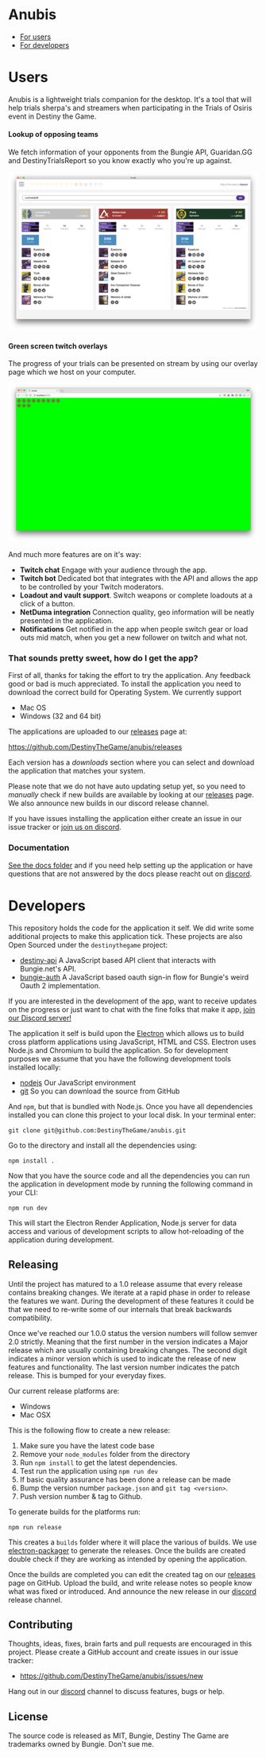 # Anubis

- [For users](#Users)
- [For developers](#developers)

# Users

Anubis is a lightweight trials companion for the desktop. It's a tool that will
help trials sherpa's and streamers when participating in the Trials of Osiris
event in Destiny the Game.

#### Lookup of opposing teams

We fetch information of your opponents from the Bungie API, Guaridan.GG and
DestinyTrialsReport so you know exactly who you're up against.

![](/docs/screenshots/lookup.png)


#### Green screen twitch overlays

The progress of your trials can be presented on stream by using our overlay
page which we host on your computer. 

![](/docs/screenshots/overlay.png)


And much more features are on it's way:

- **Twitch chat** Engage with your audience through the app.
- **Twitch bot** Dedicated bot that integrates with the API and allows the app
  to be controlled by your Twitch moderators.
- **Loadout and vault support**. Switch weapons or complete loadouts at a click
  of a button.
- **NetDuma integration** Connection quality, geo information will be neatly
  presented in the application.
- **Notifications** Get notified in the app when people switch gear or load outs
  mid match, when you get a new follower on twitch and what not.

### That sounds pretty sweet, how do I get the app?

First of all, thanks for taking the effort to try the application. Any feedback
good or bad is much appreciated. To install the application you need to download
the correct build for Operating System. We currently support

- Mac OS
- Windows (32 and 64 bit)

The applications are uploaded to our [releases] page at:

https://github.com/DestinyTheGame/anubis/releases

Each version has a *downloads* section where you can select and download the
application that matches your system. 

Please note that we do not have auto updating setup yet, so you need to
*manually* check if new builds are available by looking at our
[releases][releases] page. We also announce new builds in our discord release
channel.

If you have issues installing the application either create an issue in our
issue tracker or [join us on discord][discord].

### Documentation

[See the docs folder](/docs) and if you need help setting up the application or
have questions that are not answered by the docs please reacht out on [discord].

# Developers

This repository holds the code for the application it self. We did write some
additional projects to make this application tick. These projects are also Open
Sourced under the `destinythegame` project:

- [destiny-api][destiny-api] A JavaScript based API client that interacts with Bungie.net's API.
- [bungie-auth][bungie-auth] A JavaScript based oauth sign-in flow for Bungie's weird Oauth 2 implementation.

If you are interested in the development of the app, want to receive updates on
the progress or just want to chat with the fine folks that make it app, [join our
Discord server!][discord]

The application it self is build upon the [Electron][electron] which allows us
to build cross platform applications using JavaScript, HTML and CSS. Electron
uses Node.js and Chromium to build the application. So for development purposes
we assume that you have the following development tools installed locally:

- [nodejs][nodejs] Our JavaScript environment
- [git][git] So you can download the source from GitHub

And `npm`, but that is bundled with Node.js. Once you have all dependencies
installed you can clone this project to your local disk. In your terminal enter:

```
git clone git@github.com:DestinyTheGame/anubis.git
```

Go to the directory and install all the dependencies using:

```
npm install .
```

Now that you have the source code and all the dependencies you can run the
application in development mode by running the following command in your CLI:

```
npm run dev
```

This will start the Electron Render Application, Node.js server for data access
and various of development scripts to allow hot-reloading of the application
during development.

## Releasing

Until the project has matured to a 1.0 release assume that every release
contains breaking changes. We iterate at a rapid phase in order to release the
features we want. During the development of these features it could be that we
need to re-write some of our internals that break backwards compatibility.

Once we've reached our 1.0.0 status the version numbers will follow semver 2.0
strictly. Meaning that the first number in the version indicates a Major
release which are usually containing breaking changes. The second digit
indicates a minor version which is used to indicate the release of new features
and functionality. The last version number indicates the patch release. This is
bumped for your everyday fixes.

Our current release platforms are:

- Windows
- Mac OSX

This is the following flow to create a new release:

1. Make sure you have the latest code base
2. Remove your `node_modules` folder from the directory
3. Run `npm install` to get the latest dependencies.
4. Test run the application using `npm run dev`
5. If basic quality assurance has been done a release can be made
6. Bump the version number `package.json` and `git tag <version>`.
7. Push version number & tag to Github.

To generate builds for the platforms run:

```
npm run release
```

This creates a `builds` folder where it will place the various of builds. We use
[electron-packager][packager] to generate the releases. Once the builds are
created double check if they are working as intended by opening the application.

Once the builds are completed you can edit the created tag on our [releases]
page on GitHub. Upload the build, and write release notes so people know what
was fixed or introduced. And announce the new release in our [discord][discord]
release channel.

## Contributing

Thoughts, ideas, fixes, brain farts and pull requests are encouraged in this
project. Please create a GitHub account and create issues in our issue tracker:

- https://github.com/DestinyTheGame/anubis/issues/new

Hang out in our [discord] channel to discuss features, bugs or help.

## License

The source code is released as MIT, Bungie, Destiny The Game are trademarks
owned by Bungie. Don't sue me.

[discord]: https://discord.gg/kXn2NmQ
[electron]: http://electron.atom.io/
[nodejs]: http://electron.atom.io/
[git]: http://electron.atom.io/
[destiny-api]: https://github.com/DestinyTheGame/destiny-api
[bungie-auth]: https://github.com/DestinyTheGame/bungie-auth
[releases]: https://github.com/DestinyTheGame/anubis/releases
[packager]: https://github.com/electron-userland/electron-packager
